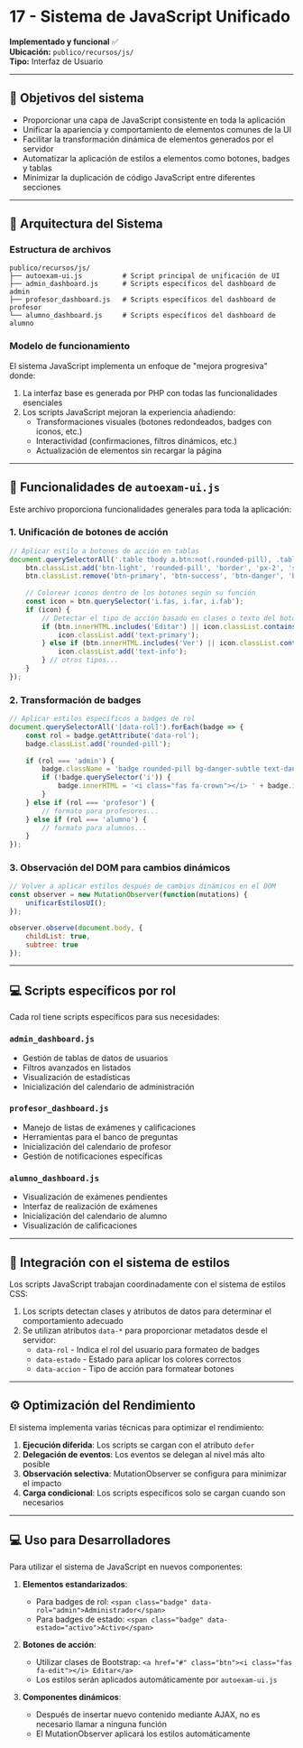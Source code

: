 # 17 - Sistema de JavaScript Unificado

**Implementado y funcional** ✅  
**Ubicación:** `publico/recursos/js/`  
**Tipo:** Interfaz de Usuario

---

## 🎯 Objetivos del sistema

- Proporcionar una capa de JavaScript consistente en toda la aplicación
- Unificar la apariencia y comportamiento de elementos comunes de la UI
- Facilitar la transformación dinámica de elementos generados por el servidor
- Automatizar la aplicación de estilos a elementos como botones, badges y tablas
- Minimizar la duplicación de código JavaScript entre diferentes secciones

---

## 🧱 Arquitectura del Sistema

### Estructura de archivos
```
publico/recursos/js/
├── autoexam-ui.js          # Script principal de unificación de UI
├── admin_dashboard.js      # Scripts específicos del dashboard de admin
├── profesor_dashboard.js   # Scripts específicos del dashboard de profesor
└── alumno_dashboard.js     # Scripts específicos del dashboard de alumno
```

### Modelo de funcionamiento

El sistema JavaScript implementa un enfoque de "mejora progresiva" donde:

1. La interfaz base es generada por PHP con todas las funcionalidades esenciales
2. Los scripts JavaScript mejoran la experiencia añadiendo:
   - Transformaciones visuales (botones redondeados, badges con iconos, etc.)
   - Interactividad (confirmaciones, filtros dinámicos, etc.)
   - Actualización de elementos sin recargar la página

---

## 🎨 Funcionalidades de `autoexam-ui.js`

Este archivo proporciona funcionalidades generales para toda la aplicación:

### 1. Unificación de botones de acción

```javascript
// Aplicar estilo a botones de acción en tablas
document.querySelectorAll('.table tbody a.btn:not(.rounded-pill), .table tbody button.btn:not(.rounded-pill)').forEach(btn => {
    btn.classList.add('btn-light', 'rounded-pill', 'border', 'px-2', 'shadow-sm');
    btn.classList.remove('btn-primary', 'btn-success', 'btn-danger', 'btn-warning', 'btn-info');
    
    // Colorear iconos dentro de los botones según su función
    const icon = btn.querySelector('i.fas, i.far, i.fab');
    if (icon) {
        // Detectar el tipo de acción basado en clases o texto del botón
        if (btn.innerHTML.includes('Editar') || icon.classList.contains('fa-edit')) {
            icon.classList.add('text-primary');
        } else if (btn.innerHTML.includes('Ver') || icon.classList.contains('fa-eye')) {
            icon.classList.add('text-info');
        } // otros tipos...
    }
});
```

### 2. Transformación de badges

```javascript
// Aplicar estilos específicos a badges de rol
document.querySelectorAll('[data-rol]').forEach(badge => {
    const rol = badge.getAttribute('data-rol');
    badge.classList.add('rounded-pill');
    
    if (rol === 'admin') {
        badge.className = 'badge rounded-pill bg-danger-subtle text-danger border border-danger-subtle';
        if (!badge.querySelector('i')) {
            badge.innerHTML = '<i class="fas fa-crown"></i> ' + badge.innerHTML;
        }
    } else if (rol === 'profesor') {
        // formato para profesores...
    } else if (rol === 'alumno') {
        // formato para alumnos...
    }
});
```

### 3. Observación del DOM para cambios dinámicos

```javascript
// Volver a aplicar estilos después de cambios dinámicos en el DOM
const observer = new MutationObserver(function(mutations) {
    unificarEstilosUI();
});

observer.observe(document.body, { 
    childList: true, 
    subtree: true 
});
```

---

## 💻 Scripts específicos por rol

Cada rol tiene scripts específicos para sus necesidades:

### `admin_dashboard.js`

- Gestión de tablas de datos de usuarios
- Filtros avanzados en listados
- Visualización de estadísticas
- Inicialización del calendario de administración

### `profesor_dashboard.js`

- Manejo de listas de exámenes y calificaciones
- Herramientas para el banco de preguntas
- Inicialización del calendario de profesor
- Gestión de notificaciones específicas

### `alumno_dashboard.js`

- Visualización de exámenes pendientes
- Interfaz de realización de exámenes
- Inicialización del calendario de alumno
- Visualización de calificaciones

---

## 🔄 Integración con el sistema de estilos

Los scripts JavaScript trabajan coordinadamente con el sistema de estilos CSS:

1. Los scripts detectan clases y atributos de datos para determinar el comportamiento adecuado
2. Se utilizan atributos `data-*` para proporcionar metadatos desde el servidor:
   - `data-rol` - Indica el rol del usuario para formateo de badges
   - `data-estado` - Estado para aplicar los colores correctos
   - `data-accion` - Tipo de acción para formatear botones

---

## ⚙️ Optimización del Rendimiento

El sistema implementa varias técnicas para optimizar el rendimiento:

1. **Ejecución diferida**: Los scripts se cargan con el atributo `defer`
2. **Delegación de eventos**: Los eventos se delegan al nivel más alto posible
3. **Observación selectiva**: MutationObserver se configura para minimizar el impacto
4. **Carga condicional**: Los scripts específicos solo se cargan cuando son necesarios

---

## 💻 Uso para Desarrolladores

Para utilizar el sistema de JavaScript en nuevos componentes:

1. **Elementos estandarizados**:
   - Para badges de rol: `<span class="badge" data-rol="admin">Administrador</span>`
   - Para badges de estado: `<span class="badge" data-estado="activo">Activo</span>`

2. **Botones de acción**:
   - Utilizar clases de Bootstrap: `<a href="#" class="btn"><i class="fas fa-edit"></i> Editar</a>`
   - Los estilos serán aplicados automáticamente por `autoexam-ui.js`

3. **Componentes dinámicos**:
   - Después de insertar nuevo contenido mediante AJAX, no es necesario llamar a ninguna función
   - El MutationObserver aplicará los estilos automáticamente
